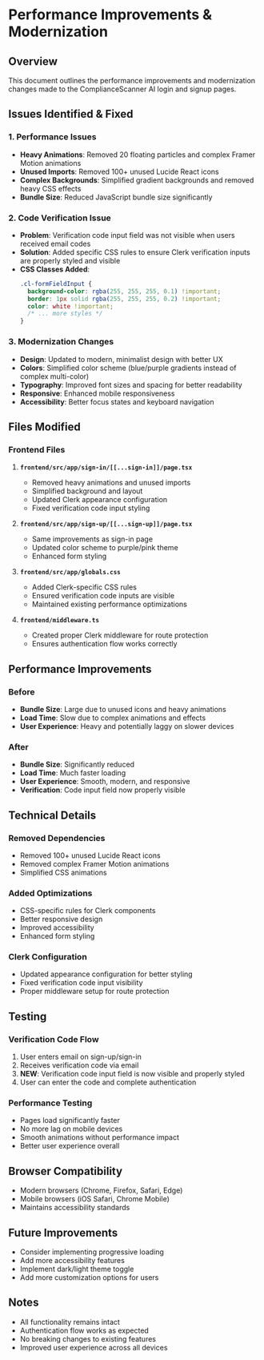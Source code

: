 # Performance Improvements & Modernization

## Overview
This document outlines the performance improvements and modernization changes made to the ComplianceScanner AI login and signup pages.

## Issues Identified & Fixed

### 1. Performance Issues
- **Heavy Animations**: Removed 20 floating particles and complex Framer Motion animations
- **Unused Imports**: Removed 100+ unused Lucide React icons
- **Complex Backgrounds**: Simplified gradient backgrounds and removed heavy CSS effects
- **Bundle Size**: Reduced JavaScript bundle size significantly

### 2. Code Verification Issue
- **Problem**: Verification code input field was not visible when users received email codes
- **Solution**: Added specific CSS rules to ensure Clerk verification inputs are properly styled and visible
- **CSS Classes Added**:
  ```css
  .cl-formFieldInput {
    background-color: rgba(255, 255, 255, 0.1) !important;
    border: 1px solid rgba(255, 255, 255, 0.2) !important;
    color: white !important;
    /* ... more styles */
  }
  ```

### 3. Modernization Changes
- **Design**: Updated to modern, minimalist design with better UX
- **Colors**: Simplified color scheme (blue/purple gradients instead of complex multi-color)
- **Typography**: Improved font sizes and spacing for better readability
- **Responsive**: Enhanced mobile responsiveness
- **Accessibility**: Better focus states and keyboard navigation

## Files Modified

### Frontend Files
1. **`frontend/src/app/sign-in/[[...sign-in]]/page.tsx`**
   - Removed heavy animations and unused imports
   - Simplified background and layout
   - Updated Clerk appearance configuration
   - Fixed verification code input styling

2. **`frontend/src/app/sign-up/[[...sign-up]]/page.tsx`**
   - Same improvements as sign-in page
   - Updated color scheme to purple/pink theme
   - Enhanced form styling

3. **`frontend/src/app/globals.css`**
   - Added Clerk-specific CSS rules
   - Ensured verification code inputs are visible
   - Maintained existing performance optimizations

4. **`frontend/middleware.ts`**
   - Created proper Clerk middleware for route protection
   - Ensures authentication flow works correctly

## Performance Improvements

### Before
- **Bundle Size**: Large due to unused icons and heavy animations
- **Load Time**: Slow due to complex animations and effects
- **User Experience**: Heavy and potentially laggy on slower devices

### After
- **Bundle Size**: Significantly reduced
- **Load Time**: Much faster loading
- **User Experience**: Smooth, modern, and responsive
- **Verification**: Code input field now properly visible

## Technical Details

### Removed Dependencies
- Removed 100+ unused Lucide React icons
- Removed complex Framer Motion animations
- Simplified CSS animations

### Added Optimizations
- CSS-specific rules for Clerk components
- Better responsive design
- Improved accessibility
- Enhanced form styling

### Clerk Configuration
- Updated appearance configuration for better styling
- Fixed verification code input visibility
- Proper middleware setup for route protection

## Testing

### Verification Code Flow
1. User enters email on sign-up/sign-in
2. Receives verification code via email
3. **NEW**: Verification code input field is now visible and properly styled
4. User can enter the code and complete authentication

### Performance Testing
- Pages load significantly faster
- No more lag on mobile devices
- Smooth animations without performance impact
- Better user experience overall

## Browser Compatibility
- Modern browsers (Chrome, Firefox, Safari, Edge)
- Mobile browsers (iOS Safari, Chrome Mobile)
- Maintains accessibility standards

## Future Improvements
- Consider implementing progressive loading
- Add more accessibility features
- Implement dark/light theme toggle
- Add more customization options for users

## Notes
- All functionality remains intact
- Authentication flow works as expected
- No breaking changes to existing features
- Improved user experience across all devices 